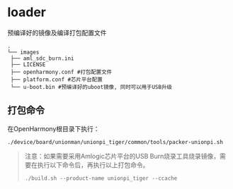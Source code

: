 # loader

预编译好的镜像及编译打包配置文件

```
.
└── images
 ├── aml_sdc_burn.ini
 ├── LICENSE
 ├── openharmony.conf #打包配置文件
 ├── platform.conf #芯片平台配置
 └── u-boot.bin #预编译好的uboot镜像, 同时可以用于USB升级
```

## 打包命令

在OpenHarmony根目录下执行：

```shell
./device/board/unionman/unionpi_tiger/common/tools/packer-unionpi.sh 
```

> 注意：如果需要采用Amlogic芯片平台的USB Burn烧录工具烧录镜像，需要在执行以下命令后，再执行以上打包命令。
> 
> ```
> ./build.sh --product-name unionpi_tiger --ccache
> ```
